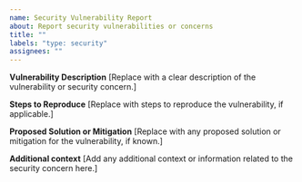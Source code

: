 ```yaml
---
name: Security Vulnerability Report
about: Report security vulnerabilities or concerns
title: ""
labels: "type: security"
assignees: ""
---
```


**Vulnerability Description**
[Replace with a clear description of the vulnerability or security concern.]

**Steps to Reproduce**
[Replace with steps to reproduce the vulnerability, if applicable.]

**Proposed Solution or Mitigation**
[Replace with any proposed solution or mitigation for the vulnerability, if known.]

**Additional context**
[Add any additional context or information related to the security concern here.]
